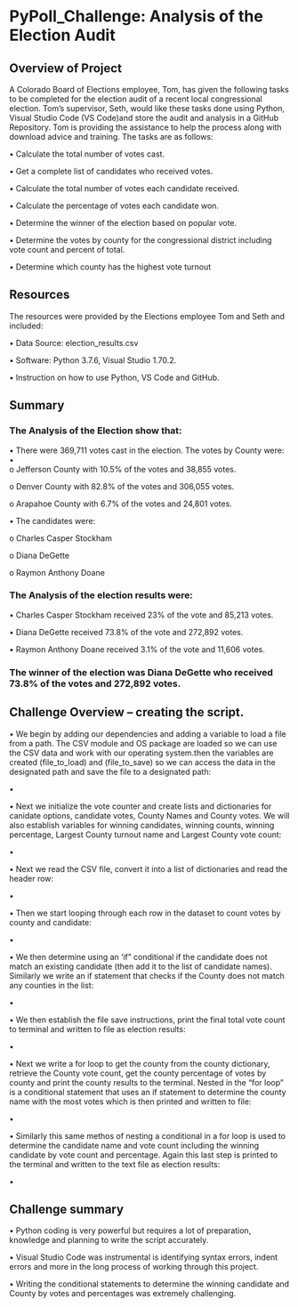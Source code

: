 # PyPoll_Challenge: Analysis of the Election Audit

## Overview of Project

A Colorado Board of Elections employee, Tom,  has given the following tasks to be completed for the election audit of a recent local congressional election. Tom’s supervisor, Seth, would like these tasks done using Python, Visual Studio Code (VS Code)and store the audit and analysis in a GitHub Repository. Tom is providing the assistance to help the process along with download advice and training. The tasks are as follows:

•	Calculate the total number of votes cast.

•	Get a complete list of candidates who received votes.

•	Calculate the total number of votes each candidate received.

•	Calculate the percentage of votes each candidate won.

•	Determine the winner of the election based on popular vote.

•	Determine the votes by county for the congressional district including vote count and percent of total.

•	Determine which county has the highest vote turnout

## Resources
The resources were provided by the Elections employee Tom and Seth and included:

•	Data Source: election_results.csv

•	Software: Python 3.7.6, Visual Studio 1.70.2.

•	Instruction on how to use Python, VS Code and GitHub.



## Summary

### The Analysis of the Election show that:

•	There were 369,711 votes cast in the election. The votes by County were:
•	
o	Jefferson County with 10.5% of the votes and 38,855 votes.

o	Denver County with 82.8% of the votes and 306,055 votes.


o	Arapahoe County with 6.7% of the votes and 24,801 votes.


•	The candidates were:

o	Charles Casper Stockham

o	Diana DeGette

o	Raymon Anthony Doane


### The Analysis of the election results were:
 
•	Charles Casper Stockham received 23% of the vote and 85,213 votes.

•	Diana DeGette received 73.8% of the vote and 272,892 votes.


•	Raymon Anthony Doane received 3.1% of the vote and 11,606 votes.


### The winner of the election was Diana DeGette who received 73.8% of the votes and 272,892 votes.

## Challenge Overview – creating the script.

•	We begin by adding our dependencies and adding a variable to load a file from a path. The CSV module and OS package are loaded so we can use the CSV data and work with our operating system.then the variables are created (file_to_load) and (file_to_save) so we can access the data in the designated path and save the file to a designated path:

•	 

•	Next we initialize the vote counter and create lists and dictionaries for canidate options, candidate votes, County Names and County votes.  We will also establish variables for winning candidates, winning counts, winning percentage, Largest County turnout name and Largest County vote count:

•	 
 
•	Next we read the CSV file, convert it into a list of dictionaries and read the header row:

 

•	 

•	Then we start looping through each row in the dataset to count votes by county and candidate:
 
•	  

•	We then determine using an ‘if” conditional if the candidate does not match an existing candidate (then add it to the list of candidate names).  Similarly we write an if statement that checks if the County does not match any counties in the list:
 
•	  

•	We then establish the file save instructions, print the final total vote count to terminal and written to file as election results:
 
•	  

•	Next we write a for loop to get the county from the county dictionary, retrieve the County vote count, get the county percentage of votes by county and print the county results to the terminal.  Nested in the “for loop” is a conditional statement that uses an if statement to determine the county name with the most votes which is then printed and written to file:

•	 
 
•	Similarly this same methos of nesting a conditional in a for loop is used to determine the candidate name and vote count including the winning candidate by vote count and percentage. Again this last step is printed to the terminal and written to the text file as election results:

•	 

## Challenge summary

•	Python coding is very powerful but requires a lot of preparation, knowledge and planning to write the script accurately.
  
•	Visual Studio Code was instrumental is identifying syntax errors, indent errors and more in the long process of working through this project.

•	Writing the conditional statements to determine the winning candidate and County by votes and percentages was extremely challenging.

